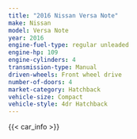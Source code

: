 ```yaml
---
title: "2016 Nissan Versa Note"
make: Nissan
model: Versa Note
year: 2016
engine-fuel-type: regular unleaded
engine-hp: 109
engine-cylinders: 4
transmission-type: Manual
driven-wheels: Front wheel drive
number-of-doors: 4
market-category: Hatchback
vehicle-size: Compact
vehicle-style: 4dr Hatchback
---
```


{{< car_info >}}
